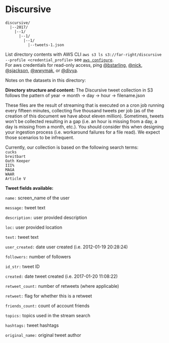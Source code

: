 # Discursive
```
discursive/  
  |--2017/
    |--1/
      |--1/
        |--1/
          |--tweets-1.json
```

List directory contents with AWS CLI
`aws s3 ls s3://far-right/discursive --profile <credential_profile>` see [`aws configure`](http://docs.aws.amazon.com/cli/latest/userguide/cli-chap-getting-started.html).  
For aws credentials for read-only access, ping [@bstarling](https://datafordemocracy.slack.com/messages/@bstarling/), [@nick](https://datafordemocracy.slack.com/messages/@nick/), [@sjackson](https://datafordemocracy.slack.com/messages/@sjackson/), [@wwymak](https://datafordemocracy.slack.com/messages/@wwymak/), or [@divya](https://datafordemocracy.slack.com/messages/@divya/).

Notes on the datasets in this directory:

**Directory structure and content:**
The Discursive tweet collection in S3 follows the pattern of year -> month -> day -> hour -> filename.json

These files are the result of streaming that is executed on a cron job running every fifteen minutes, collecting five thousand tweets per job (as of the creation of this document we have about eleven million). Sometimes, tweets won't be collected resulting in a gap (i.e. an hour is missing from a day, a day is missing from a month, etc.). You should consider this when designing your ingestion process (i.e. workaround failures for a file read). We expect those scenarios to be infrequent. 

Currently, our collection is based on the following search terms:  
`cucks`  
`breitbart`   
`Oath Keeper`   
`III%`  
`MAGA`  
`WAAR`  
`Article V`  

**Tweet fields available:**

`name:` screen_name of the user

`message:` tweet text

`description:` user provided description

`loc:` user provided location

`text:` tweet text

`user_created:` date user created (i.e. 2012-01-19 20:28:24)

`followers:` number of followers

`id_str:` tweet ID

`created:` date tweet created (i.e. 2017-01-20 11:08:22)

`retweet_count:` number of retweets (where applicable)

`retweet:` flag for whether this is a retweet

`friends_count:` count of account friends

`topics:` topics used in the stream search

`hashtags:` tweet hashtags

`original_name:` original tweet author

